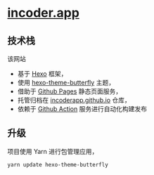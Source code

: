 # [incoder.app](https://incoder.app)

## 技术栈

该网站
- 基于 [Hexo](https://hexo.io) 框架，
- 使用 [hexo-theme-butterfly](https://github.com/jerryc127/hexo-theme-butterfly) 主题，
- 借助于 [Github Pages](https://pages.github.com) 静态页面服务，
- 托管归档在 [incoderapp.github.io](https://github.com/IncoderApp/incoderapp.github.io) 仓库，
- 依赖于 [Github Action](https://github.com/features/actions) 服务进行自动化构建发布

## 升级

项目使用 Yarn 进行包管理应用，

```node
yarn update hexo-theme-butterfly
```